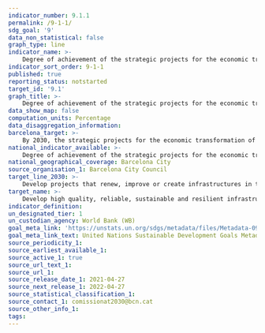 ```yaml
---
indicator_number: 9.1.1
permalink: /9-1-1/
sdg_goal: '9'
data_non_statistical: false
graph_type: line
indicator_name: >-
    Degree of achievement of the strategic projects for the economic transformation of Barcelona
indicator_sort_order: 9-1-1
published: true
reporting_status: notstarted
target_id: '9.1'
graph_title: >-
    Degree of achievement of the strategic projects for the economic transformation of Barcelona
data_show_map: false
computation_units: Percentage
data_disaggregation_information:
barcelona_target: >-
    By 2030, the strategic projects for the economic transformation of Barcelona will be ready
national_indicator_available: >-
    Degree of achievement of the strategic projects for the economic transformation of Barcelona
national_geographical_coverage: Barcelona City
source_organisation_1: Barcelona City Council
target_line_2030: >-
    Develop projects that renew, improve or create infrastructures in the areas of health, mobility, energy, scientific research and digital transformation, and strategies for the economic and urban transformation of Barcelona; achieve the necessary funding and promote their implementation
target_name: >-
    Develop high quality, reliable, sustainable and resilient infrastructure, including regional and transborder infrastructure, to support economic development and human well-being, with a focus on affordable and equitable access for all
indicator_definition:
un_designated_tier: 1
un_custodian_agency: World Bank (WB)
goal_meta_link: 'https://unstats.un.org/sdgs/metadata/files/Metadata-09-01-01.pdf'
goal_meta_link_text: United Nations Sustainable Development Goals Metadata (pdf 894kB)
source_periodicity_1: 
source_earliest_available_1: 
source_active_1: true
source_url_text_1:
source_url_1:
source_release_date_1: 2021-04-27
source_next_release_1: 2022-04-27
source_statistical_classification_1: 
source_contact_1: comissionat2030@bcn.cat
source_other_info_1: 
tags:
---
```

